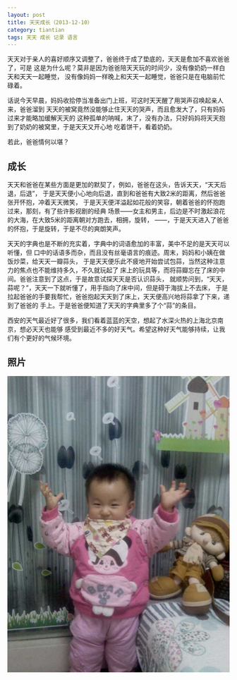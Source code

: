 ```yaml
---
layout: post
title: 天天成长（2013-12-10）
category: tiantian
tags: 天天 成长 记录 语言
---
```


天天对于亲人的喜好顺序又调整了，爸爸终于成了垫底的，天天是愈加不喜欢爸爸了，可是
这是为什么呢？莫非是因为爸爸陪天天玩的时间少，没有像奶奶一样白天和天天一起睡觉，
没有像妈妈一样晚上和天天一起睡觉，爸爸只是在电脑前忙碌着。

话说今天早晨，妈妈收拾停当准备出门上班，可这时天天醒了用哭声召唤起亲人来，爸爸溜到
天天的被窝竟然没能够止住天天的哭声，而且愈发大了，只有妈妈过来才能略加缓解天天的
这种孤单的呐喊，末了，没有办法，只好妈妈将天天抱到了奶奶的被窝里，于是天天又开心地
吃着饼干，看着奶奶。

若此，爸爸情何以堪？

## 成长

天天和爸爸在某些方面是更加的默契了，例如，爸爸在这头，告诉天天，“天天后退，后退”，
于是天天便小心地向后退，直到和爸爸有大致2米的距离，然后爸爸张开怀抱，冲着天天微笑，
于是天天便洋溢起如花般的笑容，朝着爸爸的怀抱跑过来，那刻，有了些许影视剧的经典
场景——女主和男主，后边是不时激起浪花的大海，在大致5米的距离朝对方跑去，相拥，旋转，
——，于是天天进入了爸爸的怀抱，于是旋转，于是不尽的爽朗笑声。

天天的字典也是不断的充实着，字典中的词语愈加的丰富，美中不足的是天天可以听懂，但
口中的话语多而杂，而且没有丝毫语言的痕迹。周末，妈妈和小姨在做饭炒菜，给天天一瓣蒜头，
于是天天便乐此不疲地开始尝试包蒜，当然这种注意力的焦点也不能维持多久，不久就玩起了
床上的玩具等，而将蒜瓣忘在了床的中间。爸爸注意到了这点，于是故意试探天天是否认识蒜头，
就顺势问到，“天天，蒜呢？”，天天一下就听懂了，用手指向了床中间，但是碍于海拔上不去床，
于是拉起爸爸的手要我帮忙，爸爸抱起天天到了床上，天天便高兴地将蒜拿了下来，递到了爸爸的
手上。于是爸爸便知道了天天的字典里多了个“蒜”的条目。

西安的天气最近好了很多，我们看着蓝蓝的天空，想起了水深火热的上海北京南京，想必天天也能够
感受到最近不多的好天气。希望这种好天气能够持续，让我们有个更好的气候环境。


## 照片

![tiantian](/assets/images/tiantian20131210.jpg)
